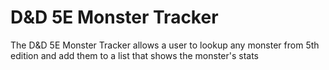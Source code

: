 # D&D 5E Monster Tracker
The D&D 5E Monster Tracker allows a user to lookup any monster from 5th edition and add them to a list that shows the monster's stats
